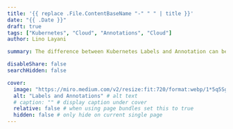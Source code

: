 ```yaml
---
title: '{{ replace .File.ContentBaseName "-" " " | title }}'
date: "{{ .Date }}"
draft: true
tags: ["Kubernetes", "Cloud", "Annotations", "Cloud"]
author: Lino Layani

summary: The difference between Kubernetes Labels and Annotation can be misleading at first. Both are metadata attached to a pod, but serve different purposes.

disableShare: false
searchHidden: false

cover:
  image: "https://miro.medium.com/v2/resize:fit:720/format:webp/1*5q5SgXBFDuB1KYE9vlviYw.png" # image path/url
  alt: "Labels and Annotations" # alt text
  # caption: "" # display caption under cover
  relative: false # when using page bundles set this to true
  hidden: false # only hide on current single page
---
```

